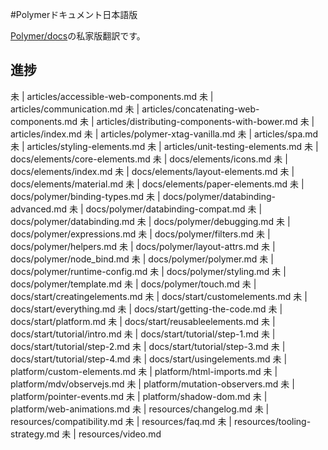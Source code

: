 #Polymerドキュメント日本語版

[Polymer/docs](https://github.com/Polymer/docs)の私家版翻訳です。

## 進捗
未 | articles/accessible-web-components.md
未 | articles/communication.md
未 | articles/concatenating-web-components.md
未 | articles/distributing-components-with-bower.md
未 | articles/index.md
未 | articles/polymer-xtag-vanilla.md
未 | articles/spa.md
未 | articles/styling-elements.md
未 | articles/unit-testing-elements.md
未 | docs/elements/core-elements.md
未 | docs/elements/icons.md
未 | docs/elements/index.md
未 | docs/elements/layout-elements.md
未 | docs/elements/material.md
未 | docs/elements/paper-elements.md
未 | docs/polymer/binding-types.md
未 | docs/polymer/databinding-advanced.md
未 | docs/polymer/databinding-compat.md
未 | docs/polymer/databinding.md
未 | docs/polymer/debugging.md
未 | docs/polymer/expressions.md
未 | docs/polymer/filters.md
未 | docs/polymer/helpers.md
未 | docs/polymer/layout-attrs.md
未 | docs/polymer/node_bind.md
未 | docs/polymer/polymer.md
未 | docs/polymer/runtime-config.md
未 | docs/polymer/styling.md
未 | docs/polymer/template.md
未 | docs/polymer/touch.md
未 | docs/start/creatingelements.md
未 | docs/start/customelements.md
未 | docs/start/everything.md
未 | docs/start/getting-the-code.md
未 | docs/start/platform.md
未 | docs/start/reusableelements.md
未 | docs/start/tutorial/intro.md
未 | docs/start/tutorial/step-1.md
未 | docs/start/tutorial/step-2.md
未 | docs/start/tutorial/step-3.md
未 | docs/start/tutorial/step-4.md
未 | docs/start/usingelements.md
未 | platform/custom-elements.md
未 | platform/html-imports.md
未 | platform/mdv/observejs.md
未 | platform/mutation-observers.md
未 | platform/pointer-events.md
未 | platform/shadow-dom.md
未 | platform/web-animations.md
未 | resources/changelog.md
未 | resources/compatibility.md
未 | resources/faq.md
未 | resources/tooling-strategy.md
未 | resources/video.md

